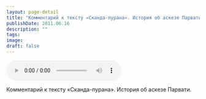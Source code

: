 ```yaml
---
layout: page-detail
title: "Комментарий к тексту «Сканда-пурана». История об аскезе Парвати"
publishDate: 2011.06.16
description: ""
tags:
image:
draft: false
---
```


<audio title="2011.06.16 - Комментарий к тексту «Сканда-пурана». История об аскезе Парвати.mp3" src="/upload/iblock/bd1/bd1d2fa68bb3e0e4f35eaf79df145b5d.mp3" controls=""></audio>

 Комментарий к тексту «Сканда-пурана». История об аскезе Парвати. 

  
